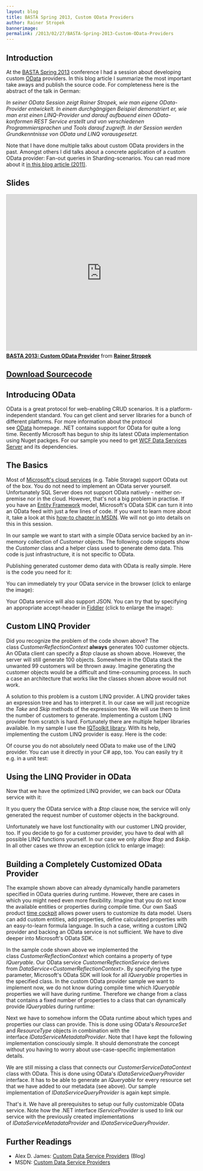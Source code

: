 ```yaml
---
layout: blog
title: BASTA Spring 2013, Custom OData Providers
author: Rainer Stropek
bannerimage: 
permalink: /2013/02/27/BASTA-Spring-2013-Custom-OData-Providers
---
```


<h2 xmlns="http://www.w3.org/1999/xhtml">Introduction</h2><p xmlns="http://www.w3.org/1999/xhtml">At the <a href="http://www.basta.net" title="BASTA Homepage" target="_blank">BASTA Spring 2013</a> conference I had a session about developing custom <a href="http://www.odata.org" title="OData Homepage" target="_blank">OData</a> providers. In this blog article I summarize the most important take aways and publish the source code. For completeness here is the abstract of the talk in German:</p><p xmlns="http://www.w3.org/1999/xhtml">
  <em>In seiner OData Session zeigt Rainer Stropek, wie man eigene OData-Provider entwickelt. In einem durchgängigen Beispiel demonstriert er, wie man erst einen LINQ-Provider und darauf aufbauend einen OData-konformen REST Service erstellt und von verschiedenen Programmiersprachen und Tools darauf zugreift. In der Session werden Grundkenntnisse von OData und LINQ vorausgesetzt.</em>
</p><p xmlns="http://www.w3.org/1999/xhtml">Note that I have done multiple talks about custom OData providers in the past. Amongst others I did talks about a concrete application of a custom OData provider: Fan-out queries in Sharding-scenarios. You can read more about it <a href="http://www.software-architects.com/devblog/2011/02/16/Custom-OData-Provider-for-Windows-Azure-" title="Custom OData provider for sharding" target="_blank">in this blog article (2011)</a>.</p><h2 xmlns="http://www.w3.org/1999/xhtml">Slides</h2><iframe src="http://de.slideshare.net/slideshow/embed_code/16806795?rel=0" width="512" height="421" frameborder="0" marginwidth="0" marginheight="0" scrolling="no" style="border:1px solid #CCC;border-width:1px 1px 0;margin-bottom:5px" allowfullscreen="allowfullscreen" webkitallowfullscreen="webkitallowfullscreen" mozallowfullscreen="mozallowfullscreen" xmlns="http://www.w3.org/1999/xhtml"></iframe><div style="margin-bottom:5px" data-mce-style="margin-bottom: 5px;" xmlns="http://www.w3.org/1999/xhtml">
  <strong>
    <a href="http://de.slideshare.net/rstropek/custom-o-data-providers-rainer-stropek" title="BASTA 2013: Custom OData Provider" target="_blank">BASTA 2013: Custom OData Provider</a>
  </strong> from <strong><a href="http://de.slideshare.net/rstropek" target="_blank">Rainer Stropek</a></strong></div><h2 xmlns="http://www.w3.org/1999/xhtml">
  <a href="{{site.baseurl}}images/blog/2013/02/CustomODataService.zip" title="Sourcecode for Custom OData Provider sample" target="_blank">Download Sourcecode</a>
</h2><h2 xmlns="http://www.w3.org/1999/xhtml">Introducing OData</h2><p xmlns="http://www.w3.org/1999/xhtml">OData is a great protocol for web-enabling CRUD scenarios. It is a platform-independent standard. You can get client and server libraries for a bunch of different platforms. For more information about the protocol see <a href="http://www.odata.org/" title="OData Homepage" target="_blank">OData</a> homepage. .NET contains support for OData for quite a long time. Recently Microsoft has begun to ship its latest OData implementation using Nuget packges. For our sample you need to get <a href="https://nuget.org/packages/Microsoft.Data.Services" title="WCF Data Services Server on Nuget" target="_blank">WCF Data Services Server</a> and its dependencies.</p><h2 xmlns="http://www.w3.org/1999/xhtml">The Basics</h2><p xmlns="http://www.w3.org/1999/xhtml">Most of <a href="http://www.windowsazure.com" title="Windows Azure Homepage" target="_blank">Microsoft's cloud services</a> (e.g. Table Storage) support OData out of the box. You do not need to implement an OData server yourself. Unfortunately SQL Server does not support OData natively - neither on-premise nor in the cloud. However, that's not a big problem in practise. If you have an <a href="https://nuget.org/packages/EntityFramework" title="Entity Framework on Nuget" target="_blank">Entity Framework</a> model, Microsoft's OData SDK can turn it into an OData feed with just a few lines of code. If you want to learn more about it, take a look at this <a href="http://msdn.microsoft.com/en-us/library/vstudio/dd728275.aspx" title="Creating the Data Service - MSDN" target="_blank">how-to chapter in MSDN</a>. We will not go into details on this in this session.</p><p xmlns="http://www.w3.org/1999/xhtml">In our sample we want to start with a simple OData service backed by an in-memory collection of <em>Customer</em> objects. The following code snippets show the <em>Customer</em> class and a helper class used to generate demo data. This code is just infrastructure, it is not specific to OData.</p><p xmlns="http://www.w3.org/1999/xhtml">
  <f:function name="Composite.Web.Html.SyntaxHighlighter" xmlns:f="http://www.composite.net/ns/function/1.0">
    <f:param name="SourceCode" value="using System;&#xA;using System.Collections.Generic;&#xA;using System.Linq;&#xA;&#xA;namespace CustomLinqProvider&#xA;{&#xA;    public class Customer&#xA;    {&#xA;        public int CustomerID { get; set; }&#xA;        public string CompanyName { get; set; }&#xA;        public string ContactPersonFirstName { get; set; }&#xA;        public string ContactPersonLastName { get; set; }&#xA;&#xA;        public override string ToString()&#xA;        {&#xA;            return string.Format(&quot;{0}, {1} {2}, {3}&quot;, this.CustomerID, this.ContactPersonFirstName, this.ContactPersonLastName, this.CompanyName);&#xA;        }&#xA;&#xA;        public static IReadOnlyList&lt;Customer&gt; GenerateDemoCustomers(int firstCustomerID = 0, int numberOfCustomers = 100)&#xA;        {&#xA;            var rand = new Random();&#xA;            return Enumerable.Range(firstCustomerID, numberOfCustomers)&#xA;                .Select(i =&gt; new Customer()&#xA;                {&#xA;                    CustomerID = i,&#xA;                    ContactPersonLastName = DemoNames.LastNames[rand.Next(DemoNames.LastNames.Count)],&#xA;                    ContactPersonFirstName = DemoNames.FirstNames[rand.Next(DemoNames.FirstNames.Count)],&#xA;                    CompanyName = string.Format(&#xA;                        &quot;{0} {1} {2}&quot;,&#xA;                        DemoNames.CompanyNamesPart1[rand.Next(DemoNames.CompanyNamesPart1.Count)],&#xA;                        DemoNames.CompanyNamesPart2[rand.Next(DemoNames.CompanyNamesPart2.Count)],&#xA;                        DemoNames.CompanyNamesPart3[rand.Next(DemoNames.CompanyNamesPart3.Count)])&#xA;                })&#xA;                .ToArray();&#xA;        }&#xA;    }&#xA;}" xmlns:f="http://www.composite.net/ns/function/1.0" />
    <f:param name="CodeType" value="c#" xmlns:f="http://www.composite.net/ns/function/1.0" />
  </f:function>
  <f:function name="Composite.Web.Html.SyntaxHighlighter" xmlns:f="http://www.composite.net/ns/function/1.0">
    <f:param name="SourceCode" value="using System.Collections.Generic;&#xA;&#xA;namespace CustomLinqProvider&#xA;{&#xA;    /// &lt;summary&gt;&#xA;    /// Contains some common names used to generate customer demo data&#xA;    /// &lt;/summary&gt;&#xA;    public static class DemoNames&#xA;    {&#xA;        public static readonly IReadOnlyList&lt;string&gt; LastNames = new [] {&#xA;            &quot;Smith&quot;, &quot;Johnson&quot;, &quot;Williams&quot;, &quot;Jones&quot;, &quot;Brown&quot;, &quot;Davis&quot;, &quot;Miller&quot;, &quot;Wilson&quot;, &quot;Moore&quot;, &quot;Taylor&quot; /*, ...*/&#xA;        };&#xA;&#xA;        public static readonly IReadOnlyList&lt;string&gt; FirstNames = new[] {&#xA;            &quot;Jack&quot;, &quot;Lewis&quot;, &quot;Riley&quot;, &quot;James&quot;, &quot;Logan&quot; /*, ...*/&#xA;        };&#xA;&#xA;        public static readonly IReadOnlyList&lt;string&gt; CompanyNamesPart1 = new[] { &#xA;            &quot;Corina&quot;, &quot;Amelia&quot;, &quot;Menno&quot;, &quot;Malthe&quot;, &quot;Hartwing&quot;, &quot;Marlen&quot; /*, ...*/ };&#xA;        public static readonly IReadOnlyList&lt;string&gt; CompanyNamesPart2 = new[] { &#xA;            &quot;Construction&quot;, &quot;Engineering&quot;, &quot;Consulting&quot;, &quot;Trading&quot;, &quot;Metal Construction&quot;, &quot;Publishers&quot;  /*, ...*/ };&#xA;        public static readonly IReadOnlyList&lt;string&gt; CompanyNamesPart3 = new[] {&#xA;            &quot;Ltd&quot;, &quot;Limited&quot;, &quot;Corporation&quot;, &quot;Limited Company&quot;, &quot;Joint Venture&quot;, &quot;Ltd.&quot;, &quot;Cooperative&quot; };&#xA;    }&#xA;}" xmlns:f="http://www.composite.net/ns/function/1.0" />
    <f:param name="CodeType" value="c#" xmlns:f="http://www.composite.net/ns/function/1.0" />
  </f:function>
</p><p xmlns="http://www.w3.org/1999/xhtml">Publishing generated customer demo data with OData is really simple. Here is the code you need for it:</p><p xmlns="http://www.w3.org/1999/xhtml">
  <f:function name="Composite.Web.Html.SyntaxHighlighter" xmlns:f="http://www.composite.net/ns/function/1.0">
    <f:param name="SourceCode" value="&#xA;&#xA;&lt;%@ ServiceHost Language=&quot;C#&quot; Factory=&quot;System.Data.Services.DataServiceHostFactory, Microsoft.Data.Services, Version=5.3.0.0, Culture=neutral, PublicKeyToken=31bf3856ad364e35&quot; Service=&quot;CustomODataService.CustomerReflectionService&quot; %&gt;" xmlns:f="http://www.composite.net/ns/function/1.0" />
    <f:param name="CodeType" value="xml" xmlns:f="http://www.composite.net/ns/function/1.0" />
  </f:function>
  <f:function name="Composite.Web.Html.SyntaxHighlighter" xmlns:f="http://www.composite.net/ns/function/1.0">
    <f:param name="SourceCode" value="using IQToolkit;&#xA;using CustomLinqProvider;&#xA;using System.Data.Services;&#xA;using System.Data.Services.Common;&#xA;using System.Linq;&#xA;using System.ServiceModel;&#xA;&#xA;namespace CustomODataService&#xA;{&#xA;    /// &lt;summary&gt;&#xA;    /// Implements a context class that contain queryables which we want to expose using OData&#xA;    /// &lt;/summary&gt;&#xA;    public class CustomerReflectionContext &#xA;    {&#xA;        public IQueryable&lt;Customer&gt; Customer&#xA;        {&#xA;            get&#xA;            {&#xA;                // Generate 1000 customers and return queryable so that user can query the&#xA;                // generated data.&#xA;                return CustomLinqProvider.Customer&#xA;                    .GenerateDemoCustomers(numberOfCustomers: 100)&#xA;                    .AsQueryable();&#xA;            }&#xA;        }&#xA;    }&#xA;    [ServiceBehavior(IncludeExceptionDetailInFaults = true)]&#xA;    public class CustomerReflectionService : DataService&lt;CustomerReflectionContext&gt;&#xA;    {&#xA;        // This method is called only once to initialize service-wide policies.&#xA;        public static void InitializeService(DataServiceConfiguration config)&#xA;        {&#xA;            // TODO: set rules to indicate which entity sets and service operations are visible, updatable, etc.&#xA;            // Examples:&#xA;            config.SetEntitySetAccessRule(&quot;*&quot;, EntitySetRights.AllRead);&#xA;            // config.SetServiceOperationAccessRule(&quot;MyServiceOperation&quot;, ServiceOperationRights.All);&#xA;            config.DataServiceBehavior.MaxProtocolVersion = DataServiceProtocolVersion.V2;&#xA;            config.UseVerboseErrors = true;&#xA;        }&#xA;    }&#xA;}" xmlns:f="http://www.composite.net/ns/function/1.0" />
    <f:param name="CodeType" value="c#" xmlns:f="http://www.composite.net/ns/function/1.0" />
  </f:function>
</p><p xmlns="http://www.w3.org/1999/xhtml">You can immediately try your OData service in the browser (click to enlarge the image):</p><f:function name="Composite.Media.ImageGallery.Slimbox2" xmlns:f="http://www.composite.net/ns/function/1.0">
  <f:param name="MediaImage" value="MediaArchive:3e7d87b1-e2d9-4b08-9d7b-47c3cab2b1c8" xmlns:f="http://www.composite.net/ns/function/1.0" />
  <f:param name="ThumbnailMaxWidth" value="350" xmlns:f="http://www.composite.net/ns/function/1.0" />
  <f:param name="ThumbnailMaxHeight" value="345" xmlns:f="http://www.composite.net/ns/function/1.0" />
</f:function><p xmlns="http://www.w3.org/1999/xhtml">Your OData service will also support JSON. You can try that by specifying an appropriate accept-header in <a href="http://www.fiddler2.com/fiddler2/" title="Fiddler Homepage" target="_blank">Fiddler</a> (click to enlarge the image):</p><f:function name="Composite.Media.ImageGallery.Slimbox2" xmlns:f="http://www.composite.net/ns/function/1.0">
  <f:param name="MediaImage" value="MediaArchive:70834006-1777-46ad-b8f5-e27517d93399" xmlns:f="http://www.composite.net/ns/function/1.0" />
  <f:param name="ThumbnailMaxWidth" value="350" xmlns:f="http://www.composite.net/ns/function/1.0" />
  <f:param name="ThumbnailMaxHeight" value="259" xmlns:f="http://www.composite.net/ns/function/1.0" />
</f:function><h2 xmlns="http://www.w3.org/1999/xhtml">Custom LINQ Provider</h2><p xmlns="http://www.w3.org/1999/xhtml">Did you recognize the problem of the code shown above? The class <em>CustomerReflectionContext</em> <strong>always</strong> generates 100 customer objects. An OData client can specify a <em>$top</em> clause as shown above. However, the server will still generate 100 objects. Somewhere in the OData stack the unwanted 99 customers will be thrown away. Imagine generating the customer objects would be a difficult and time-consuming process. In such a case an architecture that works like the classes shown above would not work.</p><p xmlns="http://www.w3.org/1999/xhtml">A solution to this problem is a custom LINQ provider. A LINQ provider takes an expression tree and has to interpret it. In our case we will just recognize the <em>Take</em> and <em>Skip</em> methods of the expression tree. We will use them to limit the number of customers to generate. Implementing a custom LINQ provider from scratch is hard. Fortunately there are multiple helper libraries available. In my sample I use the <a href="http://iqtoolkit.codeplex.com/" title="IQToolkit on Codeplex" target="_blank">IQToolkit library</a>. With its help, implementing the custom LINQ provider is easy. Here is the code:</p><p xmlns="http://www.w3.org/1999/xhtml">
  <f:function name="Composite.Web.Html.SyntaxHighlighter" xmlns:f="http://www.composite.net/ns/function/1.0">
    <f:param name="SourceCode" value="using IQToolkit;&#xA;using System;&#xA;using System.Linq;&#xA;using System.Linq.Expressions;&#xA;&#xA;namespace CustomLinqProvider&#xA;{&#xA;    public class DemoCustomerProvider : QueryProvider&#xA;    {&#xA;        public override object Execute(Expression expression)&#xA;        {&#xA;            // Use a visitor to extract demo data generation parameters&#xA;            // (&quot;take&quot; and &quot;skip&quot; clauses)&#xA;            var analyzer = new AnalyzeQueryVisitor();&#xA;            analyzer.Visit(expression);&#xA;&#xA;            // Generate data&#xA;            return Customer.GenerateDemoCustomers(analyzer.Skip, analyzer.Take);&#xA;        }&#xA;&#xA;        public override string GetQueryText(Expression expression)&#xA;        {&#xA;            throw new NotImplementedException();&#xA;        }&#xA;    }&#xA;}" xmlns:f="http://www.composite.net/ns/function/1.0" />
    <f:param name="CodeType" value="c#" xmlns:f="http://www.composite.net/ns/function/1.0" />
  </f:function>
  <f:function name="Composite.Web.Html.SyntaxHighlighter" xmlns:f="http://www.composite.net/ns/function/1.0">
    <f:param name="SourceCode" value="using System;&#xA;using System.Linq.Expressions;&#xA;using System.Reflection;&#xA;&#xA;namespace CustomLinqProvider&#xA;{&#xA;    /// &lt;summary&gt;&#xA;    /// Simple visitor that extracts &quot;Take&quot; and &quot;Skip&quot; clauses from expression tree&#xA;    /// &lt;/summary&gt;&#xA;    internal class AnalyzeQueryVisitor : ExpressionVisitor&#xA;    {&#xA;        public AnalyzeQueryVisitor()&#xA;        {&#xA;            this.Take = 100;&#xA;            this.Skip = 0;&#xA;        }&#xA;&#xA;        public int Take { get; private set; }&#xA;        public int Skip { get; private set; }&#xA;&#xA;        protected override Expression VisitMethodCall(MethodCallExpression m)&#xA;        {&#xA;            switch (m.Method.Name)&#xA;            {&#xA;                case &quot;Take&quot;:&#xA;                    this.Take = (int)(m.Arguments[1] as ConstantExpression).Value;&#xA;                    break;&#xA;                case &quot;Skip&quot;:&#xA;                    this.Skip = (int)(m.Arguments[1] as ConstantExpression).Value;&#xA;                    break;&#xA;                case &quot;OrderBy&quot;:&#xA;                    // We do not check/consider order by yet.&#xA;                    break;&#xA;                default:&#xA;                    throw new CustomLinqProviderException(&quot;Method not supported!&quot;);&#xA;            }&#xA;&#xA;            return base.VisitMethodCall(m);&#xA;        }&#xA;    }&#xA;}" xmlns:f="http://www.composite.net/ns/function/1.0" />
    <f:param name="CodeType" value="c#" xmlns:f="http://www.composite.net/ns/function/1.0" />
  </f:function>
  <f:function name="Composite.Web.Html.SyntaxHighlighter" xmlns:f="http://www.composite.net/ns/function/1.0">
    <f:param name="SourceCode" value="using System;&#xA;using System.Runtime.Serialization;&#xA;&#xA;namespace CustomLinqProvider&#xA;{&#xA;    [Serializable]&#xA;    public class CustomLinqProviderException : NotSupportedException&#xA;    {&#xA;        public CustomLinqProviderException()&#xA;            : base()&#xA;        {&#xA;        }&#xA;&#xA;        public CustomLinqProviderException(string message)&#xA;            : base(message)&#xA;        {&#xA;        }&#xA;&#xA;        protected CustomLinqProviderException(SerializationInfo info, StreamingContext context)&#xA;            : base(info, context)&#xA;        {&#xA;        }&#xA;&#xA;        public CustomLinqProviderException(string message, Exception innerException)&#xA;            : base(message, innerException)&#xA;        {&#xA;        }&#xA;    }&#xA;}" xmlns:f="http://www.composite.net/ns/function/1.0" />
    <f:param name="CodeType" value="c#" xmlns:f="http://www.composite.net/ns/function/1.0" />
  </f:function>
</p><p xmlns="http://www.w3.org/1999/xhtml">Of course you do not absolutely need OData to make use of the LINQ provider. You can use it directly in your C# app, too. You can easily try it e.g. in a unit test:</p><f:function name="Composite.Web.Html.SyntaxHighlighter" xmlns:f="http://www.composite.net/ns/function/1.0">
  <f:param name="SourceCode" value="using IQToolkit;&#xA;using Microsoft.VisualStudio.TestTools.UnitTesting;&#xA;using CustomLinqProvider;&#xA;using System.Linq;&#xA;&#xA;namespace CustomODataProvider.Test&#xA;{&#xA;    [TestClass]&#xA;    public class LinqProviderTest&#xA;    {&#xA;        [TestMethod]&#xA;        public void TestSuccessfullQueries()&#xA;        {&#xA;            var provider = new DemoCustomerProvider();&#xA;&#xA;            var result = new Query&lt;Customer&gt;(provider).ToArray();&#xA;            Assert.AreEqual(100, result.Length);&#xA;            Assert.AreEqual(0, result[0].CustomerID);&#xA;&#xA;            result = new Query&lt;Customer&gt;(provider).Skip(100).ToArray();&#xA;            Assert.AreEqual(100, result.Length);&#xA;            Assert.AreEqual(100, result[0].CustomerID);&#xA;&#xA;            result = new Query&lt;Customer&gt;(provider).Skip(100).Take(10).ToArray();&#xA;            Assert.AreEqual(10, result.Length);&#xA;            Assert.AreEqual(100, result[0].CustomerID);&#xA;        }&#xA;&#xA;        [TestMethod]&#xA;        public void TestIllegalQuery()&#xA;        {&#xA;            var provider = new DemoCustomerProvider();&#xA;            bool exception = false;&#xA;            try&#xA;            {&#xA;                new Query&lt;Customer&gt;(provider).Where(c =&gt; c.CustomerID == 5).ToArray();&#xA;            }&#xA;            catch (CustomLinqProviderException)&#xA;            {&#xA;                exception = true;&#xA;            }&#xA;&#xA;            Assert.IsTrue(exception);&#xA;        }&#xA;    }&#xA;}" xmlns:f="http://www.composite.net/ns/function/1.0" />
  <f:param name="CodeType" value="c#" xmlns:f="http://www.composite.net/ns/function/1.0" />
</f:function><h2 xmlns="http://www.w3.org/1999/xhtml">Using the LINQ Provider in OData</h2><p xmlns="http://www.w3.org/1999/xhtml">Now that we have the optimized LINQ provider, we can back our OData service with it:</p><f:function name="Composite.Web.Html.SyntaxHighlighter" xmlns:f="http://www.composite.net/ns/function/1.0">
  <f:param name="SourceCode" value="/// &lt;summary&gt;&#xA;/// Implements a context class that contain queryables which we want to expose using OData&#xA;/// &lt;/summary&gt;&#xA;public class CustomerReflectionContext &#xA;{&#xA;    //public IQueryable&lt;Customer&gt; Customer&#xA;    //{&#xA;    //  get&#xA;    //  {&#xA;    //      // Generate 1000 customers and return queryable so that user can query the&#xA;    //      // generated data.&#xA;    //      return CustomLinqProvider.Customer&#xA;    //          .GenerateDemoCustomers(numberOfCustomers: 100)&#xA;    //          .AsQueryable();&#xA;    //  }&#xA;    //}&#xA;&#xA;    public IQueryable&lt;Customer&gt; Customer&#xA;    {&#xA;        get&#xA;        {&#xA;            // Use custom linq provider to generate exactly the number of customers we need&#xA;            return new Query&lt;Customer&gt;(new DemoCustomerProvider());&#xA;        }&#xA;    }&#xA;}" xmlns:f="http://www.composite.net/ns/function/1.0" />
  <f:param name="CodeType" value="c#" xmlns:f="http://www.composite.net/ns/function/1.0" />
</f:function><p xmlns="http://www.w3.org/1999/xhtml">It you query the OData service with a <em>$top</em> clause now, the service will only generated the request number of customer objects in the background.</p><p xmlns="http://www.w3.org/1999/xhtml">Unfortunately we have lost functionality with our customer LINQ provider, too. If you decide to go for a customer provider, you have to deal with all possible LINQ functions yourself. In our case we only allow <em>$top</em> and <em>$skip</em>. In all other cases we throw an exception (click to enlarge image):</p><f:function name="Composite.Media.ImageGallery.Slimbox2" xmlns:f="http://www.composite.net/ns/function/1.0">
  <f:param name="MediaImage" value="MediaArchive:1f5b3e71-b0e4-4be5-a77d-6b04231d4bfa" xmlns:f="http://www.composite.net/ns/function/1.0" />
  <f:param name="ThumbnailMaxWidth" value="350" xmlns:f="http://www.composite.net/ns/function/1.0" />
  <f:param name="ThumbnailMaxHeight" value="235" xmlns:f="http://www.composite.net/ns/function/1.0" />
</f:function><h2 xmlns="http://www.w3.org/1999/xhtml">Building a Completely Customized OData Provider</h2><p xmlns="http://www.w3.org/1999/xhtml">The example shown above can already dynamically handle parameters specified in OData queries during runtime. However, there are cases in which you might need even more flexibility. Imagine that you do not know the available entities or properties during compile time. Our own SaaS product <a href="http://www.timecockpit.com" title="Time Cockpit Homepage" target="_blank">time cockpit</a> allows power users to customize its data model. Users can add custom entities, add properties, define calculated properties with an easy-to-learn formula language. In such a case, writing a custom LINQ provider and backing an OData service is not sufficient. We have to dive deeper into Microsoft's OData SDK.</p><p xmlns="http://www.w3.org/1999/xhtml">In the sample code shown above we implemented the class <em>CustomerReflectionContext</em> which contains a property of type <em>IQueryable</em>. Our OData service <em>CustomerReflectionService</em> derives from <em>DataService&lt;CustomerReflectionContext&gt;</em>. By specifying the type parameter, Microsoft's OData SDK will look for all <em>IQueryable</em> properties in the specified class. In the custom OData provider sample we want to implement now, we do not know during compile time which <em>IQueryable</em> properties we will have during runtime. Therefore we change from a class that contains a fixed number of properties to a class that can dynamically provide <em>IQueryable</em>s during runtime:</p><p xmlns="http://www.w3.org/1999/xhtml">
  <f:function name="Composite.Web.Html.SyntaxHighlighter" xmlns:f="http://www.composite.net/ns/function/1.0">
    <f:param name="SourceCode" value="using System;&#xA;using System.Data.Services;&#xA;using System.Data.Services.Common;&#xA;using System.Data.Services.Providers;&#xA;using CustomODataService.CustomDataServiceBase;&#xA;using System.Threading;&#xA;using CustomLinqProvider;&#xA;using System.Reflection;&#xA;using System.Linq;&#xA;using IQToolkit;&#xA;&#xA;namespace CustomODataService&#xA;{&#xA;    public class CustomerServiceDataContext : IGenericDataServiceContext&#xA;    {&#xA;        public IQueryable GetQueryable(ResourceSet set)&#xA;        {&#xA;            if (set.Name == &quot;Customer&quot;)&#xA;            {&#xA;                return new Query&lt;Customer&gt;(new DemoCustomerProvider());&#xA;            }&#xA;&#xA;            return null;&#xA;        }&#xA;    }&#xA;}" xmlns:f="http://www.composite.net/ns/function/1.0" />
    <f:param name="CodeType" value="c#" xmlns:f="http://www.composite.net/ns/function/1.0" />
  </f:function>
  <f:function name="Composite.Web.Html.SyntaxHighlighter" xmlns:f="http://www.composite.net/ns/function/1.0">
    <f:param name="SourceCode" value="using System.Data.Services.Providers;&#xA;using System.Linq;&#xA;&#xA;namespace CustomODataService.CustomDataServiceBase&#xA;{&#xA;    /// &lt;summary&gt;&#xA;    /// Acts as the interface for data service contexts used for a custom data service&#xA;    /// &lt;/summary&gt;&#xA;    public interface IGenericDataServiceContext&#xA;    {&#xA;        /// &lt;summary&gt;&#xA;        /// Creates a queryable for the specified resource set&#xA;        /// &lt;/summary&gt;&#xA;        /// &lt;param name=&quot;set&quot;&gt;Resource set for which the queryable should be created&lt;/param&gt;&#xA;        IQueryable GetQueryable(ResourceSet set);&#xA;    }&#xA;}" xmlns:f="http://www.composite.net/ns/function/1.0" />
    <f:param name="CodeType" value="c#" xmlns:f="http://www.composite.net/ns/function/1.0" />
  </f:function>
</p><p xmlns="http://www.w3.org/1999/xhtml">Next we have to somehow inform the OData runtime about which types and properties our class can provide. This is done using OData's <em>ResourceSet</em> and <em>ResourceType</em> objects in combination with the interface <em>IDataServiceMetadataProvider</em>. Note that I have kept the following implementation consciously simple. It should demonstrate the concept without you having to worry about use-case-specific implementation details.</p><f:function name="Composite.Web.Html.SyntaxHighlighter" xmlns:f="http://www.composite.net/ns/function/1.0">
  <f:param name="SourceCode" value="using System;&#xA;using System.Collections.Generic;&#xA;using System.Data.Services.Providers;&#xA;using System.Reflection;&#xA;using System.Linq;&#xA;&#xA;namespace CustomODataService.CustomDataServiceBase&#xA;{&#xA;    public class CustomDataServiceMetadataProvider : IDataServiceMetadataProvider&#xA;    {&#xA;        private Dictionary&lt;string, ResourceType&gt; resourceTypes = new Dictionary&lt;string, ResourceType&gt;();&#xA;        private Dictionary&lt;string, ResourceSet&gt; resourceSets = new Dictionary&lt;string, ResourceSet&gt;();&#xA;&#xA;        /// &lt;summary&gt;&#xA;        /// Add a resource type&#xA;        /// &lt;/summary&gt;&#xA;        /// &lt;param name=&quot;type&quot;&gt;Type to add&lt;/param&gt;&#xA;        public void AddResourceType(ResourceType type)&#xA;        {&#xA;            type.SetReadOnly();&#xA;            resourceTypes.Add(type.FullName, type);&#xA;        }&#xA;&#xA;        /// &lt;summary&gt;&#xA;        /// Adds the resource set.&#xA;        /// &lt;/summary&gt;&#xA;        /// &lt;param name=&quot;set&quot;&gt;The set.&lt;/param&gt;&#xA;        public void AddResourceSet(ResourceSet set)&#xA;        {&#xA;            set.SetReadOnly();&#xA;            resourceSets.Add(set.Name, set);&#xA;        }&#xA;&#xA;        public static IDataServiceMetadataProvider BuildDefaultMetadataForClass&lt;TEntity&gt;(string namespaceName)&#xA;        {&#xA;            // Add resource type for class TEntity&#xA;            var productType = new ResourceType(&#xA;                typeof(TEntity),&#xA;                ResourceTypeKind.EntityType,&#xA;                null, // BaseType &#xA;                namespaceName, // Namespace &#xA;                typeof(TEntity).Name,&#xA;                false // Abstract? &#xA;            );&#xA;&#xA;            // use reflection to get all primitive properties&#xA;            foreach (var property in typeof(TEntity)&#xA;                    .GetProperties(BindingFlags.Public | BindingFlags.Instance)&#xA;                    .Where(pi =&gt; pi.DeclaringType == typeof(TEntity) &amp;&amp; (pi.PropertyType.IsPrimitive || pi.PropertyType == typeof(string))))&#xA;            {&#xA;                var resourceProperty = new ResourceProperty(&#xA;                    property.Name,&#xA;                    // For simplicity let's assume that the property with postfix ID is the key property&#xA;                    ResourcePropertyKind.Primitive | (property.Name.EndsWith(&quot;ID&quot;) ? ResourcePropertyKind.Key : 0),&#xA;                    ResourceType.GetPrimitiveResourceType(property.PropertyType));&#xA;                productType.AddProperty(resourceProperty);&#xA;            }&#xA;&#xA;            // Build metadata object&#xA;            var metadata = new CustomDataServiceMetadataProvider();&#xA;            metadata.AddResourceType(productType);&#xA;            metadata.AddResourceSet(new ResourceSet(typeof(TEntity).Name, productType));&#xA;            return metadata;&#xA;        }&#xA;&#xA;        #region Implementation of IDataServiceMetadataProvider&#xA;        public string ContainerName&#xA;        {&#xA;            get { return &quot;Container&quot;; }&#xA;        }&#xA;&#xA;        public string ContainerNamespace&#xA;        {&#xA;            get { return &quot;Namespace&quot;; }&#xA;        }&#xA;&#xA;        public IEnumerable&lt;ResourceType&gt; GetDerivedTypes(ResourceType resourceType)&#xA;        {&#xA;            // We don't support type inheritance yet &#xA;            yield break;&#xA;        }&#xA;&#xA;        public ResourceAssociationSet GetResourceAssociationSet(ResourceSet resourceSet, ResourceType resourceType, ResourceProperty resourceProperty)&#xA;        {&#xA;            throw new NotImplementedException(&quot;No relationships.&quot;);&#xA;        }&#xA;&#xA;        public bool HasDerivedTypes(ResourceType resourceType)&#xA;        {&#xA;            // We don’t support inheritance yet &#xA;            return false;&#xA;        }&#xA;&#xA;        public IEnumerable&lt;ResourceSet&gt; ResourceSets&#xA;        {&#xA;            get { return this.resourceSets.Values; }&#xA;        }&#xA;&#xA;        public IEnumerable&lt;ServiceOperation&gt; ServiceOperations&#xA;        {&#xA;            // No service operations yet &#xA;            get { yield break; }&#xA;        }&#xA;&#xA;        public bool TryResolveResourceSet(string name, out ResourceSet resourceSet)&#xA;        {&#xA;            return resourceSets.TryGetValue(name, out resourceSet);&#xA;        }&#xA;&#xA;        public bool TryResolveResourceType(string name, out ResourceType resourceType)&#xA;        {&#xA;            return resourceTypes.TryGetValue(name, out resourceType);&#xA;        }&#xA;&#xA;        public bool TryResolveServiceOperation(string name, out ServiceOperation serviceOperation)&#xA;        {&#xA;            // No service operations are supported yet &#xA;            serviceOperation = null;&#xA;            return false;&#xA;        }&#xA;&#xA;        public IEnumerable&lt;ResourceType&gt; Types&#xA;        {&#xA;            get { return this.resourceTypes.Values; }&#xA;        }&#xA;        #endregion&#xA;    }&#xA;}" xmlns:f="http://www.composite.net/ns/function/1.0" />
  <f:param name="CodeType" value="c#" xmlns:f="http://www.composite.net/ns/function/1.0" />
</f:function><p xmlns="http://www.w3.org/1999/xhtml">We are still missing a class that connects our <em>CustomerServiceDataContext</em> class with OData. This is done using OData's <em>IDataServiceQueryProvider</em> interface. It has to be able to generate an <em>IQueryable</em> for every resource set that we have added to our metadata (see above). Our sample implementation of <em>IDataServiceQueryProvider</em> is again kept simple.</p><f:function name="Composite.Web.Html.SyntaxHighlighter" xmlns:f="http://www.composite.net/ns/function/1.0">
  <f:param name="SourceCode" value="using System;&#xA;using System.Collections.Generic;&#xA;using System.Data.Services.Providers;&#xA;using System.Linq;&#xA;&#xA;namespace CustomODataService.CustomDataServiceBase&#xA;{&#xA;    public class CustomDataServiceProvider : IDataServiceQueryProvider&#xA;    {&#xA;        private IGenericDataServiceContext currentDataSource;&#xA;        private IDataServiceMetadataProvider metadata;&#xA;&#xA;        public CustomDataServiceProvider(IDataServiceMetadataProvider metadata, IGenericDataServiceContext dataSource)&#xA;        {&#xA;            this.metadata = metadata;&#xA;            this.currentDataSource = dataSource;&#xA;        }&#xA;&#xA;        public object CurrentDataSource&#xA;        {&#xA;            get { return currentDataSource; }&#xA;            set { currentDataSource = value as IGenericDataServiceContext; }&#xA;        }&#xA;&#xA;        public IQueryable GetQueryRootForResourceSet(ResourceSet resourceSet)&#xA;        {&#xA;            return currentDataSource.GetQueryable(resourceSet);&#xA;        }&#xA;&#xA;        public ResourceType GetResourceType(object target)&#xA;        {&#xA;            var type = target.GetType();&#xA;            return metadata.Types.Single(t =&gt; t.InstanceType == type);&#xA;        }&#xA;&#xA;        #region Implementation of IDataServiceQueryProvider&#xA;        public bool IsNullPropagationRequired&#xA;        {&#xA;            get { return true; }&#xA;        }&#xA;&#xA;        public object GetOpenPropertyValue(object target, string propertyName)&#xA;        {&#xA;            throw new NotImplementedException();&#xA;        }&#xA;&#xA;        public IEnumerable&lt;KeyValuePair&lt;string, object&gt;&gt; GetOpenPropertyValues(object target)&#xA;        {&#xA;            throw new NotImplementedException();&#xA;        }&#xA;&#xA;        public object GetPropertyValue(object target, ResourceProperty resourceProperty)&#xA;        {&#xA;            throw new NotImplementedException();&#xA;        }&#xA;&#xA;        public object InvokeServiceOperation(ServiceOperation serviceOperation, object[] parameters)&#xA;        {&#xA;            throw new NotImplementedException();&#xA;        }&#xA;        #endregion&#xA;    }&#xA;}" xmlns:f="http://www.composite.net/ns/function/1.0" />
  <f:param name="CodeType" value="c#" xmlns:f="http://www.composite.net/ns/function/1.0" />
</f:function><p xmlns="http://www.w3.org/1999/xhtml">That's it. We have all prerequisites to setup our fully customizable OData service. Note how the .NET interface <em>IServiceProvider</em> is used to link our service with the previously created implementations of <em>IDataServiceMetadataProvider</em> and <em><em>IDataServiceQueryProvider</em></em>.</p><p xmlns="http://www.w3.org/1999/xhtml">
  <f:function name="Composite.Web.Html.SyntaxHighlighter" xmlns:f="http://www.composite.net/ns/function/1.0">
    <f:param name="SourceCode" value="&#xA;&#xA;&lt;%@ ServiceHost Language=&quot;C#&quot; Factory=&quot;System.Data.Services.DataServiceHostFactory, Microsoft.Data.Services, Version=5.3.0.0, Culture=neutral, PublicKeyToken=31bf3856ad364e35&quot; Service=&quot;CustomODataService.CustomerService&quot; %&gt;&#xA;" xmlns:f="http://www.composite.net/ns/function/1.0" />
    <f:param name="CodeType" value="xml" xmlns:f="http://www.composite.net/ns/function/1.0" />
  </f:function>
  <f:function name="Composite.Web.Html.SyntaxHighlighter" xmlns:f="http://www.composite.net/ns/function/1.0">
    <f:param name="SourceCode" value="using System;&#xA;using System.Data.Services;&#xA;using System.Data.Services.Common;&#xA;using System.Data.Services.Providers;&#xA;using CustomODataService.CustomDataServiceBase;&#xA;using System.Threading;&#xA;using CustomLinqProvider;&#xA;using System.Reflection;&#xA;using System.Linq;&#xA;using IQToolkit;&#xA;&#xA;namespace CustomODataService&#xA;{&#xA;    public class CustomerService : DataService&lt;object&gt;, IServiceProvider&#xA;    {&#xA;        private readonly IDataServiceMetadataProvider customerMetadata;&#xA;        private readonly CustomDataServiceProvider dataSource;&#xA;&#xA;        public CustomerService()&#xA;        {&#xA;            this.customerMetadata = CustomDataServiceMetadataProvider.BuildDefaultMetadataForClass&lt;Customer&gt;(&quot;DefaultNamespace&quot;);&#xA;            this.dataSource = new CustomDataServiceProvider(this.customerMetadata, new CustomerServiceDataContext());&#xA;        }&#xA;&#xA;        public static void InitializeService(DataServiceConfiguration config)&#xA;        {&#xA;            // Enable read for all entities&#xA;            config.SetEntitySetAccessRule(&quot;*&quot;, EntitySetRights.AllRead);&#xA;&#xA;            // Various other settings&#xA;            config.DataServiceBehavior.MaxProtocolVersion = DataServiceProtocolVersion.V2;&#xA;            config.DataServiceBehavior.AcceptProjectionRequests = false;&#xA;        }&#xA;&#xA;        public object GetService(Type serviceType)&#xA;        {&#xA;            if (serviceType == typeof(IDataServiceMetadataProvider))&#xA;            {&#xA;                return this.customerMetadata;&#xA;            }&#xA;            else if (serviceType == typeof(IDataServiceQueryProvider))&#xA;            {&#xA;                return this.dataSource;&#xA;            }&#xA;&#xA;            return null;&#xA;        }&#xA;    }&#xA;}" xmlns:f="http://www.composite.net/ns/function/1.0" />
    <f:param name="CodeType" value="c#" xmlns:f="http://www.composite.net/ns/function/1.0" />
  </f:function>
</p><h2 xmlns="http://www.w3.org/1999/xhtml">Further Readings</h2><ul xmlns="http://www.w3.org/1999/xhtml">
  <li>Alex D. James: <a href="http://blogs.msdn.com/b/alexj/archive/2010/01/07/data-service-providers-getting-started.aspx" target="_blank">Custom Data Service Providers</a> (Blog)</li>
  <li>MSDN: <a href="http://msdn.microsoft.com/en-us/library/ee960143.aspx" title="Custom Data Service Providers (MSDN)" target="_blank">Custom Data Service Providers</a></li>
</ul>